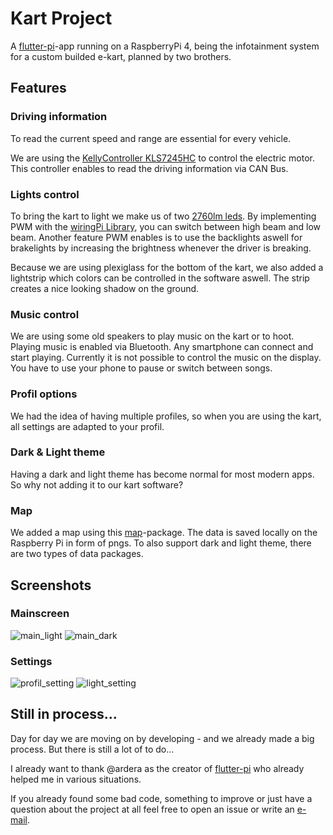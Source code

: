 # Kart Project

A [flutter-pi](https://github.com/ardera/flutter-pi)-app running on a RaspberryPi 4, being the infotainment system for a custom builded e-kart,
planned by two brothers.

## Features
### Driving information
To read the current speed and range are essential for every vehicle.

We are using the [KellyController KLS7245HC](https://kellycontroller.com/shop/kls-h/) to control the electric motor. This controller enables to read the driving information via CAN Bus.

### Lights control
To bring the kart to light we make us of two [2760lm leds](https://www.leds.de/nichia-nfcwl060b-v2-chip-on-board-modul-2760lm-5000k-cri-80-30608.html). By implementing PWM with the [wiringPi Library](http://wiringpi.com), you can switch between high beam and low beam.
Another feature PWM enables is to use the backlights aswell for brakelights by increasing the brightness whenever the driver is breaking.

Because we are using plexiglass for the bottom of the kart, we also added a lightstrip which colors can be controlled in the software aswell. The strip creates a nice looking shadow on the ground.

### Music control
We are using some old speakers to play music on the kart or to hoot. Playing music is enabled via Bluetooth. Any smartphone can connect and start playing. Currently it is not possible to control the music on the display. You have to use your phone to pause or switch between songs.

### Profil options
We had the idea of having multiple profiles, so when you are using the kart, all settings are adapted to your profil.

### Dark & Light theme
Having a dark and light theme has become normal for most modern apps. So why not adding it to our kart software?

### Map
We added a map using this [map](https://pub.dev/packages/map)-package. The data is saved locally on the Raspberry Pi in form of pngs. To also support dark and light theme, there are two types of data packages.

## Screenshots

### Mainscreen
![main_light](./screenshots/main_light.png)
![main_dark](./screenshots/main_dark.png)

### Settings
![profil_setting](./screenshots/profil_setting.png)
![light_setting](./screenshots/light_setting.png)

## Still in process...
Day for day we are moving on by developing - and we already made a big process. But there is still a lot of to do...

I already want to thank @ardera as the creator of [flutter-pi](https://github.com/ardera/flutter-pi) who already helped me in various situations.

If you already found some bad code,
something to improve or just have a question about the project at all feel free to open an issue or write an [e-mail](mailto:matzesoft@gmail.com).

